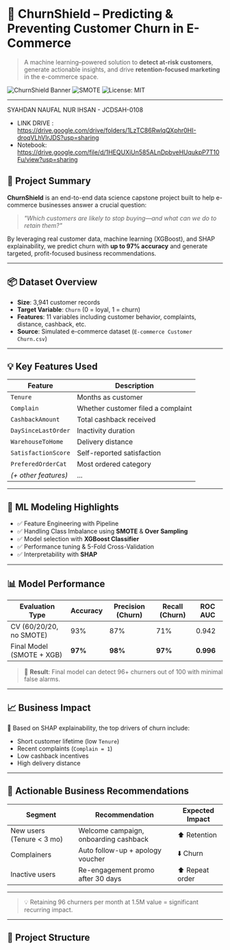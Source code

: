 # 🔮 ChurnShield – Predicting & Preventing Customer Churn in E-Commerce

> A machine learning–powered solution to **detect at-risk customers**, generate actionable insights, and drive **retention-focused marketing** in the e-commerce space.

![ChurnShield Banner](https://img.shields.io/badge/Churn%20Prediction-XGBoost-blueviolet?style=for-the-badge)
![SMOTE](https://img.shields.io/badge/Class%20Imbalance-SMOTE-red?style=for-the-badge)
![License: MIT](https://img.shields.io/badge/License-MIT-green?style=for-the-badge)

---
SYAHDAN NAUFAL NUR IHSAN - JCDSAH-0108
- LINK DRIVE : https://drive.google.com/drive/folders/1LzTC86RwlqQXphr0HI-droqVLhVIrJDS?usp=sharing
- Notebook: https://drive.google.com/file/d/1HEQUXiUn585ALnDpbveHUqukpP7T10Fu/view?usp=sharing


## 🚀 Project Summary

**ChurnShield** is an end-to-end data science capstone project built to help e-commerce businesses answer a crucial question:

> _"Which customers are likely to stop buying—and what can we do to retain them?"_

By leveraging real customer data, machine learning (XGBoost), and SHAP explainability, we predict churn with **up to 97% accuracy** and generate targeted, profit-focused business recommendations.

---

## 📦 Dataset Overview

- **Size**: 3,941 customer records  
- **Target Variable**: `Churn` (0 = loyal, 1 = churn)  
- **Features**: 11 variables including customer behavior, complaints, distance, cashback, etc.  
- **Source**: Simulated e-commerce dataset (`E-commerce Customer Churn.csv`)

---

## 💡 Key Features Used

| Feature               | Description |
|------------------------|-------------|
| `Tenure`              | Months as customer |
| `Complain`            | Whether customer filed a complaint |
| `CashbackAmount`      | Total cashback received |
| `DaySinceLastOrder`   | Inactivity duration |
| `WarehouseToHome`     | Delivery distance |
| `SatisfactionScore`   | Self-reported satisfaction |
| `PreferedOrderCat`    | Most ordered category |
| *(+ other features)*  | ... |

---

## 🧠 ML Modeling Highlights

- ✅ Feature Engineering with Pipeline  
- ✅ Handling Class Imbalance using **SMOTE** & **Over Sampling** 
- ✅ Model selection with **XGBoost Classifier**  
- ✅ Performance tuning & 5-Fold Cross-Validation  
- ✅ Interpretability with **SHAP**  

---

## 📊 Model Performance

| Evaluation Type            | Accuracy | Precision (Churn) | Recall (Churn) | ROC AUC |
|----------------------------|----------|-------------------|----------------|---------|
| CV (60/20/20, no SMOTE)    | 93%      | 87%               | 71%            | 0.942   |
| Final Model (SMOTE + XGB) | **97%**  | **98%**           | **97%**        | **0.996** |

> 📌 **Result**: Final model can detect 96+ churners out of 100 with minimal false alarms.

---

## 📈 Business Impact

🔎 Based on SHAP explainability, the top drivers of churn include:
- Short customer lifetime (low `Tenure`)  
- Recent complaints (`Complain = 1`)  
- Low cashback incentives  
- High delivery distance  

---

## 💬 Actionable Business Recommendations

| Segment                  | Recommendation                          | Expected Impact |
|--------------------------|------------------------------------------|-----------------|
| New users (Tenure < 3 mo)| Welcome campaign, onboarding cashback    | ⬆️ Retention    |
| Complainers              | Auto follow-up + apology voucher         | ⬇️ Churn        |
| Inactive users           | Re-engagement promo after 30 days        | ⬆️ Repeat order |

---

> 💡 Retaining 96 churners per month at 1.5M value = significant recurring impact.

---

## 📂 Project Structure


